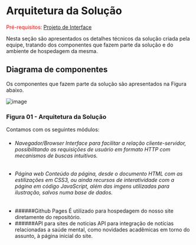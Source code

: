 # Arquitetura da Solução

<span style="color:red">Pré-requisitos: <a href="3-Projeto de Interface.md"> Projeto de Interface</a></span>

Nesta seção são apresentados os detalhes técnicos da solução criada pela equipe, tratando dos componentes que fazem parte da solução e do ambiente de hospedagem da mesma.

## Diagrama de componentes

Os componentes que fazem parte da solução são apresentados na Figura abaixo.

![image](https://user-images.githubusercontent.com/58400407/194723891-0ab00980-4e95-4408-b3f9-fd7f42df02ee.png)

### Figura 01 - Arquitetura da Solução
Contamos com os seguintes módulos:

- ###### Navegador/Browser Interface para facilitar a relação cliente-servidor, possibilitando as requisições de usuário em formato HTTP com mecanismos de buscas intuitivos.
- ###### Página web Conteúdo da página, desde o documento HTML com as estilizações em CSS3, ou ainda recursos de interatividade com a página em código JavaScript, além das imgens utilizadas para ilustração, salvos numa base de dados.
- ######Github Pages É utilizado para hospedagem do nosso site diretamente do repositório.
- ######API para sites de notícias API para integração de notícias relacionadas a saúde mental, como novidades acadêmicas em torno do assunto, à página inicial do site.
